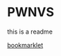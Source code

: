 PWNVS
=====

this is a readme

[bookmarklet](https://raw.githubusercontent.com/tituman/PWNVS/master/PWNVS/showPWN.js)
